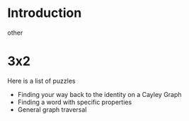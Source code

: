 # Introduction
other
# 3x2

Here is a list of puzzles
- Finding your way back to the identity on a Cayley Graph
- Finding a word with specific properties
- General graph traversal

